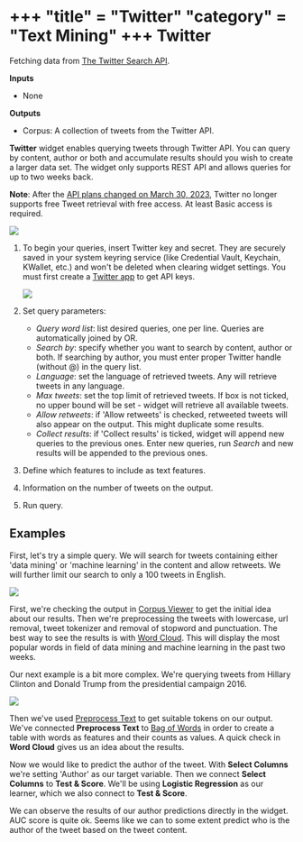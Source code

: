 +++
"title" = "Twitter"
"category" = "Text Mining"
+++
Twitter
=======

Fetching data from [The Twitter Search API](https://dev.twitter.com/rest/public/search).

**Inputs**

- None

**Outputs**

- Corpus: A collection of tweets from the Twitter API.

**Twitter** widget enables querying tweets through Twitter API. You can query by content, author or both and  accumulate results should you wish to create a larger data set. The widget only supports REST API and allows queries for up to two weeks back.

**Note**: After the [API plans changed on March 30, 2023](https://twittercommunity.com/t/announcing-new-access-tiers-for-the-twitter-api/188728
), Twitter no longer supports free Tweet retrieval with free access. At least Basic access is required.

![](../images/Twitter-stamped.png)

1. To begin your queries, insert Twitter key and secret. They are securely saved in your system keyring service (like Credential Vault, Keychain, KWallet, etc.) and won't be deleted when clearing widget settings. You must first create a [Twitter app](https://apps.twitter.com/) to get API keys.

   ![](../images/Twitter-key.png)

2. Set query parameters:
   - *Query word list*: list desired queries, one per line. Queries are automatically joined by OR.
   - *Search by*: specify whether you want to search by content, author or both. If searching by author, you must enter proper Twitter handle (without @) in the query list.
   - *Language*: set the language of retrieved tweets. Any will retrieve tweets in any language.
   - *Max tweets*: set the top limit of retrieved tweets. If box is not ticked, no upper bound will be set - widget will retrieve all available tweets.
   - *Allow retweets*: if 'Allow retweets' is checked, retweeted tweets will also appear on the output. This might duplicate some results.
   - *Collect results*: if 'Collect results' is ticked, widget will append new queries to the previous ones. Enter new queries, run *Search* and new results will be appended to the previous ones.
3. Define which features to include as text features.
4. Information on the number of tweets on the output.
5. Run query.

Examples
--------

First, let's try a simple query. We will search for tweets containing either 'data mining' or 'machine learning' in the content and allow retweets. We will further limit our search to only a 100 tweets in English.

![](../images/Twitter-Example1.png)

First, we're checking the output in [Corpus Viewer](corpusviewer.md) to get the initial idea about our results. Then we're preprocessing the tweets with lowercase, url removal, tweet tokenizer and removal of stopword and punctuation. The best way to see the results is with [Word Cloud](../wordcloud). This will display the most popular words in field of data mining and machine learning in the past two weeks.

Our next example is a bit more complex. We're querying tweets from Hillary Clinton and Donald Trump from the presidential campaign 2016.

![](../images/Twitter-Example2.png)

Then we've used [Preprocess Text](preprocesstext.md) to get suitable tokens on our output. We've connected **Preprocess Text** to [Bag of Words](../bagofwords-widget/) in order to create a table with words as features and their counts as values. A quick check in **Word Cloud** gives us an idea about the results.

Now we would like to predict the author of the tweet. With **Select Columns** we're setting 'Author' as our target variable. Then we connect **Select Columns** to **Test & Score**. We'll be using **Logistic Regression** as our learner, which we also connect to **Test & Score**.

We can observe the results of our author predictions directly in the widget. AUC score is quite ok. Seems like we can to some extent predict who is the author of the tweet based on the tweet content.
